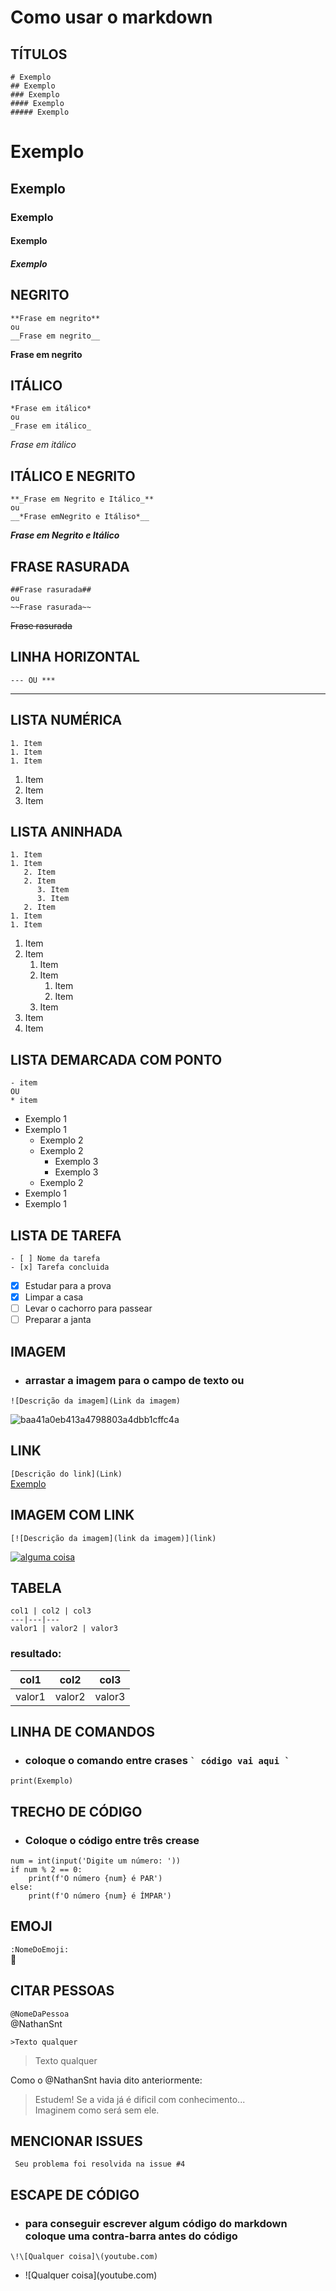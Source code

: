 
# Como usar o **markdown**

## TÍTULOS
```
# Exemplo
## Exemplo
### Exemplo
#### Exemplo
##### Exemplo
```
# Exemplo
## Exemplo
### Exemplo
#### Exemplo
##### Exemplo

## NEGRITO
```
**Frase em negrito**
ou
__Frase em negrito__
```
**Frase em negrito**

## ITÁLICO
```
*Frase em itálico*
ou
_Frase em itálico_
```
*Frase em itálico*

## ITÁLICO E NEGRITO
```
**_Frase em Negrito e Itálico_**
ou
__*Frase emNegrito e Itáliso*__
```
**_Frase em Negrito e Itálico_**

## FRASE RASURADA
```
##Frase rasurada##
ou
~~Frase rasurada~~
```
~~Frase rasurada~~

## LINHA HORIZONTAL
```
--- OU ***
```
---

## LISTA NUMÉRICA
```
1. Item
1. Item
1. Item
```
1. Item
1. Item
1. Item

## LISTA ANINHADA
```
1. Item
1. Item
   2. Item
   2. Item
      3. Item
      3. Item
   2. Item
1. Item
1. Item
```
1. Item
1. Item
   1. Item
   1. Item
      1. Item
      1. Item
   2. Item
1. Item
1. Item

## LISTA DEMARCADA COM PONTO
```
- item
OU
* item
```
- Exemplo 1
- Exemplo 1
   - Exemplo 2
   - Exemplo 2
      - Exemplo 3
      - Exemplo 3
   - Exemplo 2
- Exemplo 1
- Exemplo 1

## LISTA DE TAREFA
```
- [ ] Nome da tarefa
- [x] Tarefa concluida
```
- [x] Estudar para a prova
- [x] Limpar a casa
- [ ] Levar o cachorro para passear
- [ ] Preparar a janta

## IMAGEM
- ### arrastar a imagem para o campo de texto ou  
```![Descrição da imagem](Link da imagem)```  

![baa41a0eb413a4798803a4dbb1cffc4a](https://user-images.githubusercontent.com/79227411/125203376-81ec3700-e24e-11eb-9a6c-822358a125ff.jpg)  

## LINK
```[Descrição do link](Link)```  
[Exemplo]()  

## IMAGEM COM LINK 
```[![Descrição da imagem](link da imagem)](link)```  

[![alguma coisa](https://user-images.githubusercontent.com/79227411/125203376-81ec3700-e24e-11eb-9a6c-822358a125ff.jpg)]()  

## TABELA
```
col1 | col2 | col3
---|---|---
valor1 | valor2 | valor3
```
### resultado:  
col1 | col2 | col3
---|---|---
valor1 | valor2 | valor3

## LINHA DE COMANDOS

- ###  coloque o comando entre crases ``` ` código vai aqui ` ```
`print(Exemplo)`

## TRECHO DE CÓDIGO
- ### Coloque o código entre três crease 

```
num = int(input('Digite um número: '))
if num % 2 == 0:
    print(f'O número {num} é PAR')
else:
    print(f'O número {num} é ÍMPAR')
```

## EMOJI

` :NomeDoEmoji: `  
:monkey:
## CITAR PESSOAS

` @NomeDaPessoa `  
@NathanSnt

`>Texto qualquer`  
 >Texto qualquer

Como o @NathanSnt havia dito anteriormente:
> Estudem! Se a vida já é dificil com conhecimento...  
> Imaginem como será sem ele.

## MENCIONAR ISSUES
` Seu problema foi resolvida na issue #4` 

## ESCAPE DE CÓDIGO
- ### para conseguir escrever algum código do markdown coloque uma contra-barra antes do código
```\!\[Qualquer coisa]\(youtube.com)```
- \!\[Qualquer coisa]\(youtube.com)
